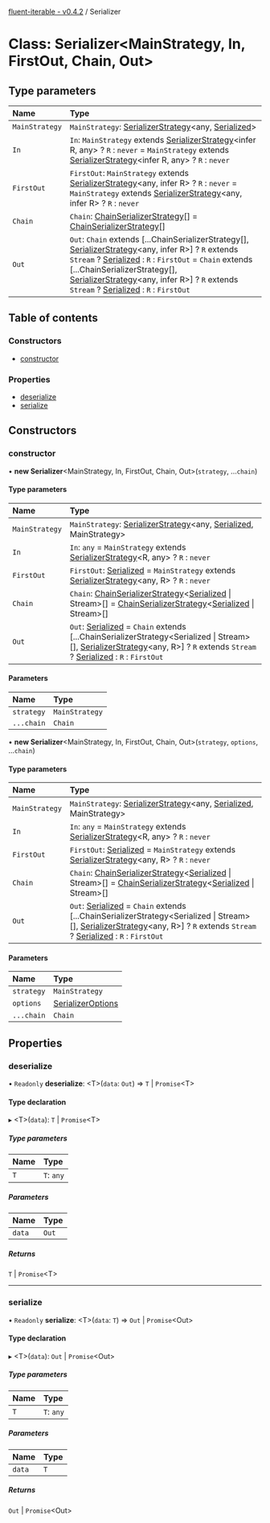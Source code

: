 [fluent-iterable - v0.4.2](../README.md) / Serializer

# Class: Serializer<MainStrategy, In, FirstOut, Chain, Out\>

## Type parameters

| Name | Type |
| :------ | :------ |
| `MainStrategy` | `MainStrategy`: [SerializerStrategy](../interfaces/serializerstrategy.md)<any, [Serialized](../README.md#serialized)\> |
| `In` | `In`: `MainStrategy` extends [SerializerStrategy](../interfaces/serializerstrategy.md)<infer R, any\> ? `R` : `never` = `MainStrategy` extends [SerializerStrategy](../interfaces/serializerstrategy.md)<infer R, any\> ? `R` : `never` |
| `FirstOut` | `FirstOut`: `MainStrategy` extends [SerializerStrategy](../interfaces/serializerstrategy.md)<any, infer R\> ? `R` : `never` = `MainStrategy` extends [SerializerStrategy](../interfaces/serializerstrategy.md)<any, infer R\> ? `R` : `never` |
| `Chain` | `Chain`: [ChainSerializerStrategy](../interfaces/chainserializerstrategy.md)[] = [ChainSerializerStrategy](../interfaces/chainserializerstrategy.md)[] |
| `Out` | `Out`: `Chain` extends [...ChainSerializerStrategy[], [SerializerStrategy](../interfaces/serializerstrategy.md)<any, infer R\>] ? `R` extends `Stream` ? [Serialized](../README.md#serialized) : `R` : `FirstOut` = `Chain` extends [...ChainSerializerStrategy[], [SerializerStrategy](../interfaces/serializerstrategy.md)<any, infer R\>] ? `R` extends `Stream` ? [Serialized](../README.md#serialized) : `R` : `FirstOut` |

## Table of contents

### Constructors

- [constructor](serializer.md#constructor)

### Properties

- [deserialize](serializer.md#deserialize)
- [serialize](serializer.md#serialize)

## Constructors

### constructor

• **new Serializer**<MainStrategy, In, FirstOut, Chain, Out\>(`strategy`, ...`chain`)

#### Type parameters

| Name | Type |
| :------ | :------ |
| `MainStrategy` | `MainStrategy`: [SerializerStrategy](../interfaces/serializerstrategy.md)<any, [Serialized](../README.md#serialized), MainStrategy\> |
| `In` | `In`: `any` = `MainStrategy` extends [SerializerStrategy](../interfaces/serializerstrategy.md)<R, any\> ? `R` : `never` |
| `FirstOut` | `FirstOut`: [Serialized](../README.md#serialized) = `MainStrategy` extends [SerializerStrategy](../interfaces/serializerstrategy.md)<any, R\> ? `R` : `never` |
| `Chain` | `Chain`: [ChainSerializerStrategy](../interfaces/chainserializerstrategy.md)<[Serialized](../README.md#serialized) \| Stream\>[] = [ChainSerializerStrategy](../interfaces/chainserializerstrategy.md)<[Serialized](../README.md#serialized) \| Stream\>[] |
| `Out` | `Out`: [Serialized](../README.md#serialized) = `Chain` extends [...ChainSerializerStrategy<Serialized \| Stream\>[], [SerializerStrategy](../interfaces/serializerstrategy.md)<any, R\>] ? `R` extends `Stream` ? [Serialized](../README.md#serialized) : `R` : `FirstOut` |

#### Parameters

| Name | Type |
| :------ | :------ |
| `strategy` | `MainStrategy` |
| `...chain` | `Chain` |

• **new Serializer**<MainStrategy, In, FirstOut, Chain, Out\>(`strategy`, `options`, ...`chain`)

#### Type parameters

| Name | Type |
| :------ | :------ |
| `MainStrategy` | `MainStrategy`: [SerializerStrategy](../interfaces/serializerstrategy.md)<any, [Serialized](../README.md#serialized), MainStrategy\> |
| `In` | `In`: `any` = `MainStrategy` extends [SerializerStrategy](../interfaces/serializerstrategy.md)<R, any\> ? `R` : `never` |
| `FirstOut` | `FirstOut`: [Serialized](../README.md#serialized) = `MainStrategy` extends [SerializerStrategy](../interfaces/serializerstrategy.md)<any, R\> ? `R` : `never` |
| `Chain` | `Chain`: [ChainSerializerStrategy](../interfaces/chainserializerstrategy.md)<[Serialized](../README.md#serialized) \| Stream\>[] = [ChainSerializerStrategy](../interfaces/chainserializerstrategy.md)<[Serialized](../README.md#serialized) \| Stream\>[] |
| `Out` | `Out`: [Serialized](../README.md#serialized) = `Chain` extends [...ChainSerializerStrategy<Serialized \| Stream\>[], [SerializerStrategy](../interfaces/serializerstrategy.md)<any, R\>] ? `R` extends `Stream` ? [Serialized](../README.md#serialized) : `R` : `FirstOut` |

#### Parameters

| Name | Type |
| :------ | :------ |
| `strategy` | `MainStrategy` |
| `options` | [SerializerOptions](../interfaces/serializeroptions.md) |
| `...chain` | `Chain` |

## Properties

### deserialize

• `Readonly` **deserialize**: <T\>(`data`: `Out`) => `T` \| `Promise`<T\>

#### Type declaration

▸ <T\>(`data`): `T` \| `Promise`<T\>

##### Type parameters

| Name | Type |
| :------ | :------ |
| `T` | `T`: `any` |

##### Parameters

| Name | Type |
| :------ | :------ |
| `data` | `Out` |

##### Returns

`T` \| `Promise`<T\>

___

### serialize

• `Readonly` **serialize**: <T\>(`data`: `T`) => `Out` \| `Promise`<Out\>

#### Type declaration

▸ <T\>(`data`): `Out` \| `Promise`<Out\>

##### Type parameters

| Name | Type |
| :------ | :------ |
| `T` | `T`: `any` |

##### Parameters

| Name | Type |
| :------ | :------ |
| `data` | `T` |

##### Returns

`Out` \| `Promise`<Out\>

